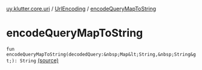 [uy.klutter.core.uri](../index.md) / [UrlEncoding](index.md) / [encodeQueryMapToString](.)


# encodeQueryMapToString

`fun encodeQueryMapToString(decodedQuery:&nbsp;Map&lt;String,&nbsp;String&gt;): String` [(source)](https://github.com/kohesive/klutter/blob/master/core-jdk6/src/main/kotlin/uy/klutter/core/uri/UrlEncoding.kt#L483)


